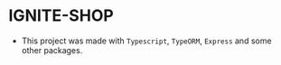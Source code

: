 # IGNITE-SHOP
- This project was made with `Typescript`, `TypeORM`, `Express` and some other packages.
